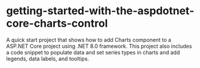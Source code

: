 # getting-started-with-the-aspdotnet-core-charts-control
A quick start project that shows how to add Charts component to a ASP.NET Core project using .NET 8.0 framework. This project also includes a code snippet to populate data and set series types in charts and add legends, data labels, and tooltips.
